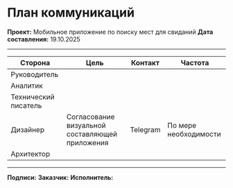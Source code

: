 # План коммуникаций

**Проект:** Мобильное приложение по поиску мест для свиданий
**Дата составления:** 19.10.2025

---

| Сторона | Цель | Контакт | Частота |
|------|------|-----------|----------------|
| Руководитель |  |  |  |
| Аналитик |  |  |  |
| Технический писатель |  |  |  |
| Дизайнер | Согласование визуальной составляющей приложения | Telegram | По мере необходимости |
| Архитектор |  |  |  |

---

**Подписи:**
**Заказчик:**
**Исполнитель:**
